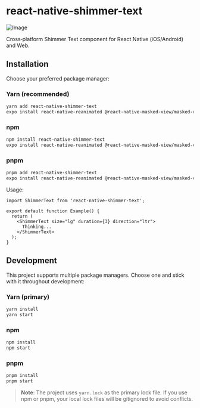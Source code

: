 # react-native-shimmer-text
![Image](https://github.com/user-attachments/assets/070c68ba-05cb-40bf-91e0-213bd52f97ca)

Cross‑platform Shimmer Text component for React Native (iOS/Android) and Web.

## Installation

Choose your preferred package manager:

### Yarn (recommended)
```bash
yarn add react-native-shimmer-text
expo install react-native-reanimated @react-native-masked-view/masked-view
```

### npm
```bash
npm install react-native-shimmer-text
expo install react-native-reanimated @react-native-masked-view/masked-view
```

### pnpm
```bash
pnpm add react-native-shimmer-text
expo install react-native-reanimated @react-native-masked-view/masked-view
```

Usage:

```tsx
import ShimmerText from 'react-native-shimmer-text';

export default function Example() {
  return (
    <ShimmerText size="lg" duration={3} direction="ltr">
      Thinking...
    </ShimmerText>
  );
}
```

## Development

This project supports multiple package managers. Choose one and stick with it throughout development:

### Yarn (primary)
```bash
yarn install
yarn start
```

### npm
```bash
npm install
npm start
```

### pnpm
```bash
pnpm install
pnpm start
```

> **Note**: The project uses `yarn.lock` as the primary lock file. If you use npm or pnpm, your local lock files will be gitignored to avoid conflicts.
